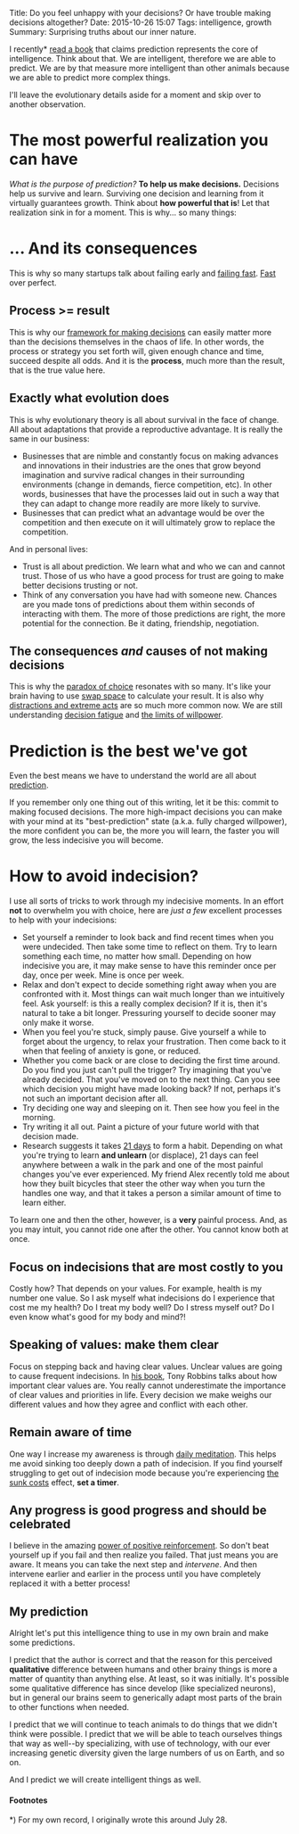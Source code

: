 Title: Do you feel unhappy with your decisions? Or have trouble making decisions altogether?
Date: 2015-10-26 15:07
Tags: intelligence, growth
Summary: Surprising truths about our inner nature.

I recently* [read a book](http://www.amazon.com/Intelligence-Jeff-Hawkins/dp/0805078533/) that claims prediction represents the core of intelligence. Think about that. We are intelligent, therefore we are able to predict. We are by that measure more intelligent than other animals because we are able to predict more complex things.

I'll leave the evolutionary details aside for a moment and skip over to another observation.

# The most powerful realization you can have

_What is the purpose of prediction?_ __To help us make decisions.__ Decisions help us survive and learn. Surviving one decision and learning from it virtually guarantees growth. Think about __how powerful that is__! Let that realization sink in for a moment. This is why... so many things:

# ... And its consequences

This is why so many startups talk about failing early and [failing fast](http://www.amazon.com/Secret-Startup-Failure-Cheap-Happy-ebook/dp/B00HRB32MI). [Fast](http://firstround.com/review/speed-as-a-habit/) over perfect.

## Process >= result

This is why our [framework for making decisions](http://blog.aweissman.com/2015/02/the-chaos-theory-of-startups.html) can easily matter more than the decisions themselves in the chaos of life. In other words, the process or strategy you set forth will, given enough chance and time, succeed despite all odds. And it is the __process__, much more than the result, that is the true value here.

## Exactly what evolution does

This is why evolutionary theory is all about survival in the face of change. All about adaptations that provide a reproductive advantage. It is really the same in our business:

* Businesses that are nimble and constantly focus on making advances and innovations in their industries are the ones that grow beyond imagination and survive radical changes in their surrounding environments (change in demands, fierce competition, etc). In other words, businesses that have the processes laid out in such a way that they can adapt to change more readily are more likely to survive.
* Businesses that can predict what an advantage would be over the competition and then execute on it will ultimately grow to replace the competition.

And in personal lives:

* Trust is all about prediction. We learn what and who we can and cannot trust. Those of us who have a good process for trust are going to make better decisions trusting or not.
* Think of any conversation you have had with someone new. Chances are you made tons of predictions about them within seconds of interacting with them. The more of those predictions are right, the more potential for the connection. Be it dating, friendship, negotiation.

## The consequences *and* causes of not making decisions

This is why the [paradox of choice](http://www.ted.com/talks/barry_schwartz_on_the_paradox_of_choice) resonates with so many. It's like your brain having to use [swap space](https://en.wikipedia.org/wiki/Swap_space) to calculate your result. It is also why [distractions and extreme acts](http://aeon.co/magazine/technology/the-problem-with-too-much-information/) are so much more common now. We are still understanding [decision fatigue](http://well.blogs.nytimes.com/2014/10/27/doctors-and-decision-fatigue/) and [the limits of willpower](http://www.apa.org/helpcenter/willpower-limited-resource.pdf).

# Prediction is the best we've got

Even the best means we have to understand the world are all about [prediction](https://en.wikipedia.org/wiki/Prediction#Prediction_in_science).

If you remember only one thing out of this writing, let it be this: commit to making focused decisions. The more high-impact decisions you can make with your mind at its "best-prediction" state (a.k.a. fully charged willpower), the more confident you can be, the more you will learn, the faster you will grow, the less indecisive you will become.

# How to avoid indecision?

I use all sorts of tricks to work through my indecisive moments. In an effort **not** to overwhelm you with choice, here are _just a few_ excellent processes to help with your indecisions:

* Set yourself a reminder to look back and find recent times when you were undecided. Then take some time to reflect on them. Try to learn something each time, no matter how small. Depending on how indecisive you are, it may make sense to have this reminder once per day, once per week. Mine is once per week.
* Relax and don't expect to decide something right away when you are confronted with it. Most things can wait much longer than we intuitively feel. Ask yourself: is this a really complex decision? If it is, then it's natural to take a bit longer. Pressuring yourself to decide sooner may only make it worse.
* When you feel you're stuck, simply pause. Give yourself a while to forget about the urgency, to relax your frustration. Then come back to it when that feeling of anxiety is gone, or reduced.
* Whether you come back or are close to deciding the first time around. Do you find you just can't pull the trigger? Try imagining that you've already decided. That you've moved on to the next thing. Can you see which decision you might have made looking back? If not, perhaps it's not such an important decision after all.
* Try deciding one way and sleeping on it. Then see how you feel in the morning.
* Try writing it all out. Paint a picture of your future world with that decision made.
* Research suggests it takes [21 days](http://www.huffingtonpost.com/james-clear/forming-new-habits_b_5104807.html) to form a habit. Depending on what you're trying to learn **and unlearn** (or displace), 21 days can feel anywhere between a walk in the park and one of the most painful changes you've ever experienced. My friend Alex recently told me about how they built bicycles that steer the other way when you turn the handles one way, and that it takes a person a similar amount of time to learn either.

To learn one and then the other, however, is a **very** painful process. And, as you may intuit, you cannot ride one after the other. You cannot know both at once.

## Focus on indecisions that are most costly to you

Costly how? That depends on your values. For example, health is my number one value. So I ask myself what indecisions do I experience that cost me my health? Do I treat my body well? Do I stress myself out? Do I even know what's good for my body and mind?!

## Speaking of values: make them clear

Focus on stepping back and having clear values. Unclear values are going to cause frequent indecisions. In [his book](http://www.amazon.com/Awaken-Giant-Within-Immediate-Emotional-ebook/dp/B001EM101Q/), Tony Robbins talks about how important clear values are. You really cannot underestimate the importance of clear values and priorities in life. Every decision we make weighs our different values and how they agree and conflict with each other.

## Remain aware of time

One way I increase my awareness is through [daily meditation](https://www.youtube.com/watch?v=wCkesfE6-gg). This helps me avoid sinking too deeply down a path of indecision. If you find yourself struggling to get out of indecision mode because you're experiencing [the sunk costs](https://en.wikipedia.org/wiki/Sunk_costs) effect, __set a timer__.

## Any progress is good progress and should be celebrated

I believe in the amazing [power of positive reinforcement](http://www.amazon.com/Training-Best-Dog-Ever-Reinforcement-ebook/dp/B0091LQJS6/ref=dp_kinw_strp_1).
So don't beat yourself up if you fail and then realize you failed. That just means you are aware. It means you can take the next step and _intervene_. And then intervene earlier and earlier in the process until you have completely replaced it with a better process!

## My prediction

Alright let's put this intelligence thing to use in my own brain and make some predictions.

I predict that the author is correct and that the reason for this perceived **qualitative** difference between humans and other brainy things is more a matter of quantity than anything else. At least, so it was initially. It's possible some qualitative difference has since develop (like specialized neurons), but in general our brains seem to generically adapt most parts of the brain to other functions when needed.

I predict that we will continue to teach animals to do things that we didn't think were possible. I predict that we will be able to teach ourselves things that way as well--by specializing, with use of technology, with our ever increasing genetic diversity given the large numbers of us on Earth, and so on.

And I predict we will create intelligent things as well.

#### Footnotes
*) For my own record, I originally wrote this around July 28.